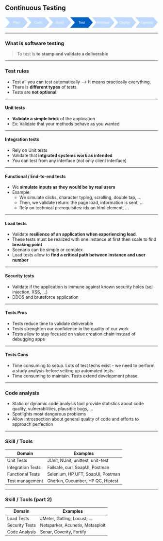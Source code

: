 ## Continuous Testing
<img src="images/release-cycle/release-cycle-test.png" style="background:none; border:none; box-shadow:none;"/>

----

### What is software testing

> To test is **to stamp and validate a deliverable**

----

### Test rules

* Test all you can test automatically --> It means practically everything.
* There is **different types** of tests
* Tests are **not optional**

----

#### Unit tests

* **Validate a simple brick** of the application
* Ex: Validate that your methods behave as you wanted

----

#### Integration tests

* Rely on Unit tests
* Validate that **intgrated systems work as intended**
* You can test from any interface (not only client interface)

----

#### Functional / End-to-end tests

* We **simulate inputs as they would be by real users**
* Example: 
  * We simulate clicks, character typing, scrolling, double tap, ...
  * Then, we validate return: the page load, information is sent, ...
  * Rely on technical prerequisites: ids on html element, ...

----

#### Load tests

* Validate **resilience of an application when experiencing load**.
* These tests must be realized with one instance at first then scale to find **breaking point**
* Scenario can be simple or complex
* Load tests allow to **find a critical path between instance and user number**

----

#### Security tests

* Validate if the application is immune against known security holes (sql injection, XSS, ...)
* DDOS and bruteforce application

----

#### Tests Pros

* Tests reduce time to validate deliverable
* Tests strenghten our confidence in the quality of our work
* Tests allow to stay focused on value creation chain instead of debugging apps

----

#### Tests Cons

* Time consuming to setup. Lots of test techs exist - we need to perform a study analysis before setting up automated tests.
* Time consuming to maintain. Tests extend development phase.

----

### Code analysis

* Static or dynamic code analysis tool provide statistics about code quality, vulnerabilities, plausible bugs, ...
* Spotlights most dangerous problems
* Allow introspection about general quality of code and efforts to approach perfection

----

### Skill / Tools

Domain | Examples
--- | ---
Unit Tests | JUnit, NUnit, unittest, unit-test
Integration Tests | Failsafe, curl, SoapUI, Postman
Functional Tests | Selenium, HP UFT, SoapUI, Postman
Test management | Gherkin, Cucumber, HP QC, Hiptest

----

### Skill / Tools (part 2)

Domain | Examples
--- | ---
Load Tests | JMeter, Gatling, Locust, ...
Security Tests | Netsparker, Acunetix, Metasploit
Code Analysis | Sonar, Coverity, Fortify
